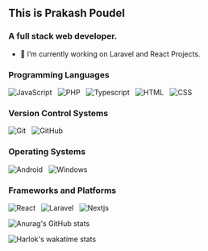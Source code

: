 ## This is Prakash Poudel
  ### A full stack web developer.


- 🔭 I’m currently working on Laravel and React Projects.



### Programming Languages

![JavaScript](https://img.shields.io/badge/javascript-%23323330.svg?style=for-the-badge&logo=javascript&logoColor=%23F7DF1E)
&nbsp;
![PHP](https://img.shields.io/badge/php-%23777BB4.svg?style=for-the-badge&logo=php&logoColor=white)
&nbsp;
![Typescript](https://img.shields.io/badge/typescript-black?style=for-the-badge&logo=typescript&logoColor=white&labelColor=blue&color=blue)
&nbsp;
![HTML](https://img.shields.io/badge/html-%23E34F26.svg?style=for-the-badge&logo=html5&logoColor=white)
&nbsp;
![CSS](https://img.shields.io/badge/CSS-blue?style=for-the-badge&logo=css3&logoColor=white&labelColor=blue)
&nbsp;


### Version Control Systems

![Git](https://img.shields.io/badge/git-%23F05033.svg?style=for-the-badge&logo=git&logoColor=white)
&nbsp;
![GitHub](https://img.shields.io/badge/github-%23121011.svg?style=for-the-badge&logo=github&logoColor=white)

### Operating Systems

![Android](https://img.shields.io/badge/Android-3DDC84?style=for-the-badge&logo=android&logoColor=white)
&nbsp;
![Windows](https://img.shields.io/badge/Windows-0078D6?style=for-the-badge&logo=windows&logoColor=white)

### Frameworks and Platforms
![React](https://img.shields.io/badge/React-%231572B6.svg?style=for-the-badge&logo=react&logoColor=white)
&nbsp;
![Laravel](https://img.shields.io/badge/Laravel-%23E34F26.svg?style=for-the-badge&logo=laravel&logoColor=white)
&nbsp;
![Nextjs](https://img.shields.io/badge/nextjs-blue?style=for-the-badge&logo=next.js&logoColor=white&labelColor=black&color=black)





<!-- Github Stats -->
![Anurag's GitHub stats](https://github-readme-stats.vercel.app/api?username=parkashay&theme=dark)
<!-- End github stats -->

<!--START_SECTION:waka-->
![Harlok's wakatime stats](https://github-readme-stats.vercel.app/api/wakatime?username=parkashay&theme=dark)
<!--END_SECTION:waka-->

<!--
**parkashay/parkashay** is a ✨ _special_ ✨ repository because its `README.md` (this file) appears on your GitHub profile.

Here are some ideas to get you started:

- 🔭 I’m currently working on ...
- 🌱 I’m currently learning ...
- 👯 I’m looking to collaborate on ...
- 🤔 I’m looking for help with ...
- 💬 Ask me about ...
- 📫 How to reach me: ...
- 😄 Pronouns: ...
- ⚡ Fun fact: ...
-->
